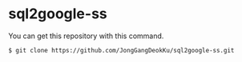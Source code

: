# sql2google-ss

You can get this repository with this command.

```
$ git clone https://github.com/JongGangDeokKu/sql2google-ss.git
```
